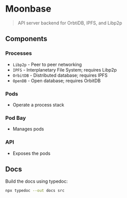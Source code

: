 # Moonbase

> API server backend for OrbtiDB, IPFS, and Libp2p

## Components

### Processes
- `Libp2p` - Peer to peer networking
- `IPFS` - Interplanetary File System; requires Libp2p
- `OrbitDB` - Distributed database; requires IPFS
- `OpenDB` - Open database; requires OrbitDB

### Pods
- Operate a process stack

### Pod Bay
- Manages pods

### API
- Exposes the pods

## Docs

Build the docs using typedoc:

```sh
npx typedoc --out docs src
```